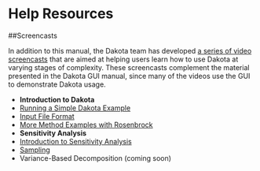 Help Resources
==============

##Screencasts

<a name="screencasts"></a>

In addition to this manual, the Dakota team has developed [a series of video screencasts](https://www.youtube.com/playlist?list=PLouetuxaIMDo-NMFXT-hlHYhOkePLrayY) that are aimed at helping users learn how to use Dakota at varying stages of complexity.  These screencasts complement the material presented in the Dakota GUI manual, since many of the videos use the GUI to demonstrate Dakota usage.

* **Introduction to Dakota**
 * [Running a Simple Dakota Example](https://www.youtube.com/watch?v=ofi13UTq_Is)
 * [Input File Format](https://www.youtube.com/watch?v=f1l8DIXd9Gs)
 * [More Method Examples with Rosenbrock](https://www.youtube.com/watch?v=jPd5zarUs1o)
* **Sensitivity Analysis**
 * [Introduction to Sensitivity Analysis](https://www.youtube.com/watch?v=YshRCgm_f1Y)
 * [Sampling](https://www.youtube.com/watch?v=dnqoUCw6wSo)
 * Variance-Based Decomposition (coming soon)